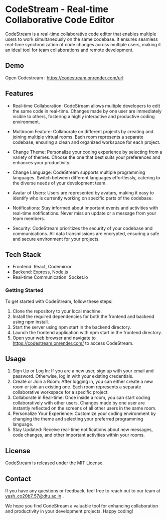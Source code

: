 # CodeStream - Real-time Collaborative Code Editor

CodeStream is a real-time collaborative code editor that enables multiple users to work simultaneously on the same codebase. It ensures seamless real-time synchronization of code changes across multiple users, making it an ideal tool for team collaborations and remote development.

## Demo
Open Codestream : https://codestream.onrender.com/url

## Features
* Real-time Collaboration: CodeStream allows multiple developers to edit the same code in real-time. Changes made by one user are immediately visible to others, fostering a highly interactive and productive coding environment.

* Multiroom Feature: Collaborate on different projects by creating and joining multiple virtual rooms. Each room represents a separate codebase, ensuring a clean and organized workspace for each project.

* Change Theme: Personalize your coding experience by selecting from a variety of themes. Choose the one that best suits your preferences and enhances your productivity.

* Change Language: CodeStream supports multiple programming languages. Switch between different languages effortlessly, catering to the diverse needs of your development team.

* Avatar of Users: Users are represented by avatars, making it easy to identify who is currently working on specific parts of the codebase.

* Notifications: Stay informed about important events and activities with real-time notifications. Never miss an update or a message from your team members.

* Security: CodeStream prioritizes the security of your codebase and communications. All data transmissions are encrypted, ensuring a safe and secure environment for your projects.

## Tech Stack
* Frontend: React, Codemirror
* Backend: Express, Node.js
* Real-time Communication: Socket.io

### Getting Started
To get started with CodeStream, follow these steps:
1. Clone the repository to your local machine.
2. Install the required dependencies for both the frontend and backend using npm install.
3. Start the server using npm start in the backend directory.
4. Launch the frontend application with npm start in the frontend directory.
5. Open your web browser and navigate to https://codestream.onrender.com/ to access CodeStream.

## Usage
1. Sign Up or Log In: If you are a new user, sign up with your email and password. Otherwise, log in with your existing credentials.
2. Create or Join a Room: After logging in, you can either create a new room or join an existing one. Each room represents a separate collaborative workspace for a specific project.
3. Collaborate in Real-time: Once inside a room, you can start coding collaboratively with other users. Changes made by one user are instantly reflected on the screens of all other users in the same room.
4. Personalize Your Experience: Customize your coding environment by changing the theme and selecting your preferred programming language.
5. Stay Updated: Receive real-time notifications about new messages, code changes, and other important activities within your rooms.

## License
CodeStream is released under the MIT License.

## Contact
If you have any questions or feedback, feel free to reach out to our team at yash_co20b7_57@dtu.ac.in .

We hope you find CodeStream a valuable tool for enhancing collaboration and productivity in your development projects. Happy coding!

